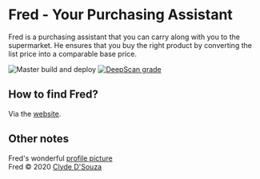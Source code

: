 # Fred - Your Purchasing Assistant
Fred is a purchasing assistant that you can carry along with you to the supermarket. He ensures that you buy the right product by converting the list price into a comparable base price.   

![Master build and deploy](https://github.com/ClydeDz/fred/actions/workflows/master.yml/badge.svg) 
[![DeepScan grade](https://deepscan.io/api/teams/7126/projects/9260/branches/117707/badge/grade.svg)](https://deepscan.io/dashboard#view=project&tid=7126&pid=9260&bid=117707)

## How to find Fred?
Via the [website](https://clydedz.github.io/fred/).  

## Other notes
Fred's wonderful [profile picture](https://www.oxygenna.com/freebies/get-the-coolest-free-material-avatars-from-oxygenna)   
Fred © 2020 [Clyde D'Souza](https://clydedsouza.net)